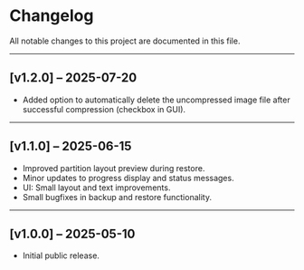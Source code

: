 # Changelog

All notable changes to this project are documented in this file.

---

## [v1.2.0] – 2025-07-20
- Added option to automatically delete the uncompressed image file after successful compression (checkbox in GUI).


---

## [v1.1.0] – 2025-06-15
- Improved partition layout preview during restore.
- Minor updates to progress display and status messages.
- UI: Small layout and text improvements.
- Small bugfixes in backup and restore functionality.

---

## [v1.0.0] – 2025-05-10
- Initial public release.
